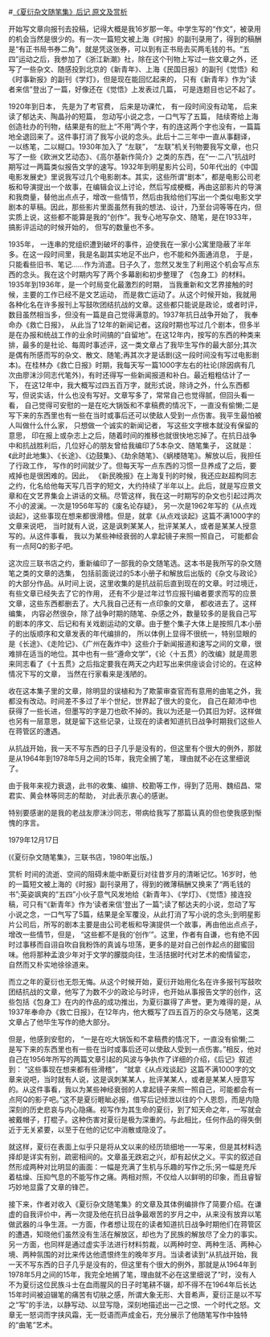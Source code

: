 #[《夏衍杂文随笔集》后记 原文及赏析](https://www.vrrw.net/wx/14429.html)

开始写文章向报刊去投稿，记得大概是我16岁那一年。中学生写的“作文”，被录用的机会当然是很少的。有一次一篇短文被上海《时报》的副刊录用了，得到的稿酬是“有正书局书券二角”，就是凭这张券，可以到有正书局去买两毛钱的书。“五四”运动之后，我参加了《浙江新潮》社，除在这个刊物上写过一些文章之外，还写了一些杂文、随感投到北京的《新青年》、上海《民国日报》的副刊《觉悟》和《时事新报》的副刊《学灯》，但是现在能回忆起来的， 只有《新青年》作为“读者来信”登出了一篇，好像还在《觉悟》上发表过几篇， 可是连题目也记不起了。

1920年到日本， 先是为了考官费， 后来是功课忙， 有一段时间没有动笔， 后来读了郁达夫、陶晶孙的短篇， 忽动写小说之念，一口气写了五篇， 陆续寄给上海创造社办的刊物，结果是有的批上“不用”两个字，有的连这两个字也没有，一篇篇地全退回来了。这件事打消了我写小说的念头。此后十二三年中一直从事翻译， 一以练笔，二以糊口。1930年加入了 “左联”， “左联”机关刊物要我写文章，也只写了一些《欧洲文艺动态》、《高尔基新作简介》之类的东西，在“一·二八”抗战时期写过一两篇类似报告文学的速写。1932年到明星影片公司，50年代出的《中国电影发展史》里说我写过几个电影剧本。其实，这些所谓“剧本”，都是电影公司老板和导演提出一个故事，在编辑会议上讨论，然后写成梗概，再由这部影片的导演和我商量，替他出点点子，增改一些情节，然后由我给他们写出一个类似电影文学剧本的草稿。因此，那些影片里面虽然有我的想法、设计，乃至台词等等在内，但实质上说，这些都不能算是我的“创作”。我专心地写杂文、随笔，是在1933年， 搞影评运动的时候开始的， 但写的数量也不多。



1935年， 一连串的党组织遭到破坏的事件，迫使我在一家小公寓里隐蔽了半年多。在这一段时间里，我是名副其实地足不出户，也不能和外面通消息， 于是， 只能看些旧书、笔记……作为消遣。日子久了，忽然又发生了利用这个机会写点东西的念头。我在这个时期内写了两个多幕剧和初步整理了 《包身工》的材料。1935年到1936年，是一个时局变化最激烈的时期， 当我重新和文艺界接触的时候，主要的工作已经不是文艺运动， 而是救亡运动了。从这个时候开始，我就用各种化名在许多报刊上写鼓吹团结抗战的文章。这些都只能说是政论，或者时评，数目虽然相当多，但没有一篇是自己觉得满意的。1937年抗日战争开始了， 我奉命办《救亡日报》， 从此当了12年的新闻记者。这段时期也写过几个剧本，但多半是在办报和统战工作的业余时间搞的“自留地”。在这12年内，按写的东西的种类来排，最多的是社论、每周时事述评，这一类文章占了我毕生写作的最大部分;其次是偶有所感而写的杂文、散文、随笔;再其次才是话剧(这一段时间没有写过电影剧本)。在桂林办《救亡日报》时期，我每天写一篇1000字左右的社论(除因病有几次由廖沫沙同志代笔外)，有时还得写一些新闻报道和补白。最近粗粗估计了一下， 在这12年中，我大概写过四五百万字，就形式说，除诗之外，什么东西都写，但说实话，什么也没有写好。文章写多了，常常自己也觉得腻，但回头看一看， 自己觉得可安慰的一是在吃大锅饭和不拿稿费的情况下，一直没有偷懒;二是写下来的东西里也有一些在当时或事后还可以使敌人受到一点伤害。我平生最怕被人叫做什么什么家， 只想做一个诚实的新闻记者， 写这些文字根本就没有保留的意思， 印在报上或杂志上之后，随着时间的推移也就很快地忘掉了。在抗日战争中和抗战胜利后，几位好心的朋友曾给我编印了5本杂文、随笔集子， 这就是：《此时此地集》、《长途》、《边鼓集》、《劫余随笔》、《蜗楼随笔》。解放以后，我担任了行政工作， 写作的时间就少了。但每天写一点东西的习惯一旦养成了之后，要戒掉也是很困难的。因此， 《新民晚报》在上海复刊的时候，我还应赵超构同志之约，化名给他每天写几百字的短文，大约持续了半年以上。此后，就是写应景文章和在文艺界集会上讲话的文稿。尽管这样，我在这一时期写的杂文也引起过两次不小的波澜。一次是1956年写的《废名论存疑》， 另一次是1962年写的《从点戏谈起》，这些事现在想来都很滑稽。但是，就拿《从点戏谈起》这篇不满1000字的文章来说吧， 当时就有人说，这是讽刺某某人，批评某某人，或者是某某人授意写的。从这件事看， 我以为某些神经衰弱的人拿起镜子来照一照自己， 可能都会有一点阿Q的影子吧。

这次应三联书店之约，重新编印了一部我的杂文随笔选。这本书是我所写的杂文随笔之类的文章的选集， 包括前面说过的5本小册子和解放后出版的《杂文与政论》的大部分作品。从时间上说，这里收集的是抗战前后直到现在的文章。时过境迁， 有些文章已经失去了它的作用， 还有不少是过年过节应报刊编者要求而写的应景文章，这些东西都删去了。大凡我自己还有一点印象的文章， 都收进去了。这样编集， 内容必然很杂，除了战争时期的随笔、杂感之外，数量较多的是我自己写的剧本的序文、后记和有关戏剧运动的文章。由于整个集子大体上是按照几本小册子的出版顺序和文章发表的年代编排的， 所以体例上显得不很统一，特别显眼的是《长途》、《走险记》、《广州在轰炸中》这些介于新闻报道和速写之间的文章，很难排在适当的地位。其中也有一些“遵命文学”，《论〈十五贯〉的改编》就是周恩来同志看了《十五贯》之后指定要我在两天之内赶写出来供座谈会讨论的。在这种情况下写的文章， 当然在行家看来是浅陋的。

收在这本集子里的文章，除明显的误植和为了欺蒙审查官而有意用的曲笔之外，我都没有改动。时间差不多过了半个世纪，世界起了很大的变化， 自己在颠沛中也获得了一些长进，但墨写的字是刀也砍不掉的。我以为还是一仍其旧为好。这样做也另有一层意思，就是留下这些记录，让现在的读者知道抗日战争时期我们这些人在蒋管区的遭遇。

从抗战开始，我一天不写东西的日子几乎是没有的，但这里有个很大的例外，那就是从1964年到1978年5月之间的15年，我完全搁了笔， 理由就不必在这里细说了。

由于我年来视力衰退，此书的收集、编排、校勘等工作，得到了范用、魏绍昌、常君实、黄会林等同志的帮助， 对此表示衷心的感谢。

特别要感谢的是我的老战友廖沫沙同志，带病给我写了那篇认真的但也使我感到惭愧的序言。

1979年12月17日

(《夏衍杂文随笔集》，三联书店，1980年出版。)

赏析 时间的流逝、空间的阻碍未能中断夏衍对往昔岁月的清晰记忆。16岁时，他的一篇短文被上海的《时报》副刊录用了，得到的微薄稿酬又换来了“两毛钱的书”;英姿飒爽的“五四”小伙子意气风发地给《新青年》、《学灯》、《觉悟》接连投稿，可只有“《新青年》作为‘读者来信’登出了一篇”;读了郁达夫的小说，忽动了写小说之念，一口气写了5篇，结果是全军覆没，从此打消了写小说的念头;到明星影片公司后，所写的剧本主要是由公司老板和导演提供一个故事，再由他出点点子，增改一些情节，但是， “这些都不是我的‘创作’”。这里，作者有自谦，也有绝不因时过事移而自诩自吹自我粉饰的真诚与坦荡，更多的是对自己创作起点的甜蜜回味。他将那种孟浪少年对于文学的朦胧向往，生活拮据时代对艺术的痴情留恋， 自然而又朴实地徐徐道来。

而立之年的夏衍也无怨无悔。从这个时候开始，夏衍开始用化名在许多报刊写鼓吹团结抗战的文章，他写了为数不少的政论与时评，也开始从事报告文学的创作，这些包括《包身工》在内的作品的成功推出，为夏衍赢得了声誉。更为难得的是，从1937年奉命办《救亡日报》，在12年内，他大概写了四五百万的杂文与随笔，这类文章占了他毕生写作的绝大部分。

但是，他感到安慰的， “一是在吃大锅饭和不拿稿费的情况下，一直没有偷懒;二是写下来的东西里也有一些在当时或事后还可以使敌人受到一点伤害。”相反，他对自己在1956年所写的两篇文章引起的风波与争执作了详细的介绍，《后记》叙述到： “这些事现在想来都有些滑稽”， “就拿《从点戏谈起》这篇不满1000字的文章来说吧，当时就有人说，这是讽刺某某人，批评某某人，或者是某某人授意写的。从这件事看，我以为某些神经衰弱的人拿起镜子来照一照自己，可能都会有一点阿Q的影子吧。”这不是夏衍睚眦必报，借写后记倾泄以往的个人恩怨，而是内隐深刻的历史悲哀与内心隐痛。视写作为其生命的夏衍，到了知天命之年，一写就会被戴帽子，打棍子。这种伤害对夏衍是极为深重的。与此相比，任何作品的得失倒近于无关紧要，以至于在他的记忆中消散或隐没了。

就这样，夏衍在表面上似乎只是将从文以来的经历琐细地一一写来，但是其材料选择却是详实有别，疏密相间的。文章虽无跌宕之兴，却有起伏之义。平实的叙述自然形成两种对比明显的画面：一幅是充满了生机与乐趣的写作之乐;另一幅是充斥着枯燥、压抑气息的不能写作之痛。两相对照，不仅给人以鲜明的印象，而且睿智巧妙地显露了文章的锋芒。

接下来，作者对收入《夏衍杂文随笔集》的文章及其体例编排作了简要介绍。在谦虚的自我评价中，再一次提及他在抗日战争最艰苦的岁月之中，从来没有放弃以笔做武器的斗争生涯。一方面，作者想让现在的读者知道抗日战争时期他们在蒋管区的遭遇，知晓他们虽然没有生活在解放区，却也为了民族的解放尽了全力的事实。另一方面，也同样是通过虚实手法进行材料剪裁，以两种时空、两种生活、两种心境、两种氛围的对比来传达他遗恨终生的晚年岁月。当读者读到“从抗战开始，我一天不写东西的日子几乎是没有的，但这里有个很大的例外，那就是从1964年到1978年5月之间的15年，我完全地搁了笔，理由就不必在这里细说了”时，没有人不为夏衍这位民族斗士在血雨腥风的日子时笔耕不辍，却不得不在1964年后长达15年时间被迫辍笔的痛苦有切肤之感，所谓大象无形、大音希声，夏衍正是以不写之“写”的手法，以静写动、以显写隐，深刻地描述出一己之恨、一个时代之怒。文章无一怒词而字挟风霜，无一贬语而声成金石，充分展示了他随笔写作中独特的“曲笔”艺术。

